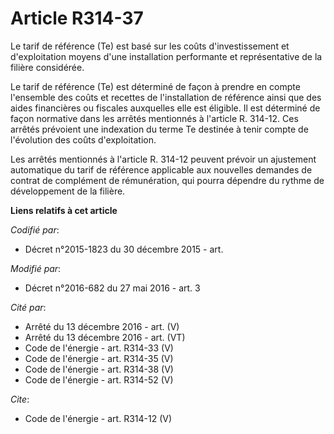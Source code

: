 # Article R314-37

Le tarif de référence (Te) est basé sur les coûts d'investissement et d'exploitation moyens d'une installation performante et
représentative de la filière considérée. 

Le tarif de référence (Te) est déterminé de façon à prendre en compte l'ensemble des coûts et recettes de l'installation de
référence ainsi que des aides financières ou fiscales auxquelles elle est éligible. Il est déterminé de façon normative dans
les arrêtés mentionnés à l'article R. 314-12. Ces arrêtés prévoient une indexation du terme Te destinée à tenir compte de
l'évolution des coûts d'exploitation. 

Les arrêtés mentionnés à l'article R. 314-12 peuvent prévoir un ajustement automatique du tarif de référence applicable aux
nouvelles demandes de contrat de complément de rémunération, qui pourra dépendre du rythme de développement de la filière.

**Liens relatifs à cet article**

_Codifié par_:

  - Décret n°2015-1823 du 30 décembre 2015 - art.

_Modifié par_:

  - Décret n°2016-682 du 27 mai 2016 - art. 3

_Cité par_:

  - Arrêté du 13 décembre 2016 - art. (V)
  - Arrêté du 13 décembre 2016 - art. (VT)
  - Code de l'énergie - art. R314-33 (V)
  - Code de l'énergie - art. R314-35 (V)
  - Code de l'énergie - art. R314-38 (V)
  - Code de l'énergie - art. R314-52 (V)

_Cite_:

  - Code de l'énergie - art. R314-12 (V)
